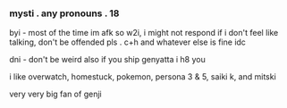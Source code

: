 ### mysti . any pronouns . 18

byi - most of the time im afk so w2i, i might not respond if i don't feel like talking, don't be offended pls . c+h and whatever else is fine idc

dni - don't be weird also if you ship genyatta i h8 you

i like overwatch, homestuck, pokemon, persona 3 & 5, saiki k, and mitski

very very big fan of genji 
